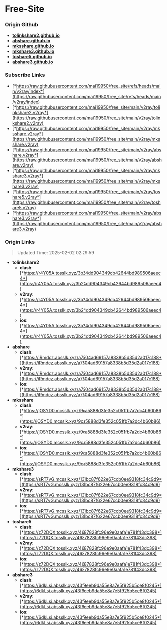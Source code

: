 # Free-Site

### Origin Github

- [**tolinkshare2.github.io**](https://github.com/tolinkshare2/tolinkshare2.github.io)
- [**abshare.github.io**](https://github.com/abshare/abshare.github.io)
- [**mksshare.github.io**](https://github.com/mksshare/mksshare.github.io)
- [**mkshare3.github.io**](https://github.com/mkshare3/mkshare3.github.io)
- [**toshare5.github.io**](https://github.com/toshare5/toshare5.github.io)
- [**abshare3.github.io**](https://github.com/abshare3/abshare3.github.io)

### Subscribe Links

- [*https://raw.githubusercontent.com/mai19950/free_site/refs/heads/main/v2ray/index*](https://raw.githubusercontent.com/mai19950/free_site/refs/heads/main/v2ray/index)
- [*https://raw.githubusercontent.com/mai19950/free_site/main/v2ray/tolinkshare2.v2ray*](https://raw.githubusercontent.com/mai19950/free_site/main/v2ray/tolinkshare2.v2ray)
- [*https://raw.githubusercontent.com/mai19950/free_site/main/v2ray/mksshare.v2ray*](https://raw.githubusercontent.com/mai19950/free_site/main/v2ray/mksshare.v2ray)
- [*https://raw.githubusercontent.com/mai19950/free_site/main/v2ray/abshare.v2ray*](https://raw.githubusercontent.com/mai19950/free_site/main/v2ray/abshare.v2ray)
- [*https://raw.githubusercontent.com/mai19950/free_site/main/v2ray/mkshare3.v2ray*](https://raw.githubusercontent.com/mai19950/free_site/main/v2ray/mkshare3.v2ray)
- [*https://raw.githubusercontent.com/mai19950/free_site/main/v2ray/toshare5.v2ray*](https://raw.githubusercontent.com/mai19950/free_site/main/v2ray/toshare5.v2ray)
- [*https://raw.githubusercontent.com/mai19950/free_site/main/v2ray/abshare3.v2ray*](https://raw.githubusercontent.com/mai19950/free_site/main/v2ray/abshare3.v2ray)

### Origin Links

> Updated Time: 2025-02-02 02:29:59

- **tolinkshare2**
  - **clash**: [*https://r4Y05A.tosslk.xyz/3b24dd904349cb42644bd989506aeec4*](https://r4Y05A.tosslk.xyz/3b24dd904349cb42644bd989506aeec4)
  - **v2ray**: [*https://r4Y05A.tosslk.xyz/3b24dd904349cb42644bd989506aeec4*](https://r4Y05A.tosslk.xyz/3b24dd904349cb42644bd989506aeec4)
  - **ios**: [*https://r4Y05A.tosslk.xyz/3b24dd904349cb42644bd989506aeec4*](https://r4Y05A.tosslk.xyz/3b24dd904349cb42644bd989506aeec4)
- **abshare**
  - **clash**: [*https://iRmdcz.absslk.xyz/a7504ad69157a8338b5d35d2a017c188*](https://iRmdcz.absslk.xyz/a7504ad69157a8338b5d35d2a017c188)
  - **v2ray**: [*https://iRmdcz.absslk.xyz/a7504ad69157a8338b5d35d2a017c188*](https://iRmdcz.absslk.xyz/a7504ad69157a8338b5d35d2a017c188)
  - **ios**: [*https://iRmdcz.absslk.xyz/a7504ad69157a8338b5d35d2a017c188*](https://iRmdcz.absslk.xyz/a7504ad69157a8338b5d35d2a017c188)
- **mksshare**
  - **clash**: [*https://jOSYD0.mcsslk.xyz/9ca5888d3fe352c051fb7a2dc4b60b86*](https://jOSYD0.mcsslk.xyz/9ca5888d3fe352c051fb7a2dc4b60b86)
  - **v2ray**: [*https://jOSYD0.mcsslk.xyz/9ca5888d3fe352c051fb7a2dc4b60b86*](https://jOSYD0.mcsslk.xyz/9ca5888d3fe352c051fb7a2dc4b60b86)
  - **ios**: [*https://jOSYD0.mcsslk.xyz/9ca5888d3fe352c051fb7a2dc4b60b86*](https://jOSYD0.mcsslk.xyz/9ca5888d3fe352c051fb7a2dc4b60b86)
- **mkshare3**
  - **clash**: [*https://sRT7vG.mcsslk.xyz/131bc87f622e67ccb0ee9318fc34c9d9*](https://sRT7vG.mcsslk.xyz/131bc87f622e67ccb0ee9318fc34c9d9)
  - **v2ray**: [*https://sRT7vG.mcsslk.xyz/131bc87f622e67ccb0ee9318fc34c9d9*](https://sRT7vG.mcsslk.xyz/131bc87f622e67ccb0ee9318fc34c9d9)
  - **ios**: [*https://sRT7vG.mcsslk.xyz/131bc87f622e67ccb0ee9318fc34c9d9*](https://sRT7vG.mcsslk.xyz/131bc87f622e67ccb0ee9318fc34c9d9)
- **toshare5**
  - **clash**: [*https://z72DQX.tosslk.xyz/4687828fc96e9e0aafa1e781f43dc398*](https://z72DQX.tosslk.xyz/4687828fc96e9e0aafa1e781f43dc398)
  - **v2ray**: [*https://z72DQX.tosslk.xyz/4687828fc96e9e0aafa1e781f43dc398*](https://z72DQX.tosslk.xyz/4687828fc96e9e0aafa1e781f43dc398)
  - **ios**: [*https://z72DQX.tosslk.xyz/4687828fc96e9e0aafa1e781f43dc398*](https://z72DQX.tosslk.xyz/4687828fc96e9e0aafa1e781f43dc398)
- **abshare3**
  - **clash**: [*https://6dkLsi.absslk.xyz/43f9eeb9da55e8a7e5f925b5ce8f0245*](https://6dkLsi.absslk.xyz/43f9eeb9da55e8a7e5f925b5ce8f0245)
  - **v2ray**: [*https://6dkLsi.absslk.xyz/43f9eeb9da55e8a7e5f925b5ce8f0245*](https://6dkLsi.absslk.xyz/43f9eeb9da55e8a7e5f925b5ce8f0245)
  - **ios**: [*https://6dkLsi.absslk.xyz/43f9eeb9da55e8a7e5f925b5ce8f0245*](https://6dkLsi.absslk.xyz/43f9eeb9da55e8a7e5f925b5ce8f0245)

